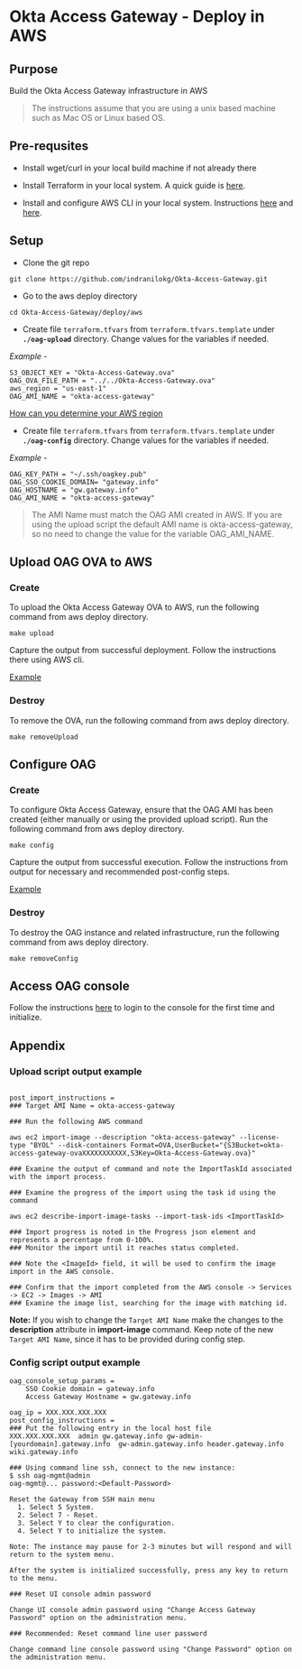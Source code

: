 # Okta Access Gateway - Deploy in AWS

## Purpose
Build the Okta Access Gateway infrastructure in AWS

<blockquote>
The instructions assume that you are using a unix based machine such as Mac OS or Linux based OS.
</blockquote>

## Pre-requsites

* Install wget/curl in your local build machine if not already there

* Install Terraform in your local system. A quick guide is [here](https://letslearndevops.com/2017/07/23/how-to-install-terraform/).

* Install and configure AWS CLI in your local system. Instructions [here](https://docs.aws.amazon.com/cli/latest/userguide/install-cliv1.html) and [here](https://docs.aws.amazon.com/cli/latest/userguide/cli-chap-configure.html#cli-quick-configuration).


## Setup

* Clone the git repo

````
git clone https://github.com/indranilokg/Okta-Access-Gateway.git
````

* Go to the aws deploy directory

````
cd Okta-Access-Gateway/deploy/aws
````

* Create file `terraform.tfvars` from  `terraform.tfvars.template` under **`./oag-upload`** directory. Change values for the variables if needed.

*Example -*

```
S3_OBJECT_KEY = "Okta-Access-Gateway.ova"
OAG_OVA_FILE_PATH = "../../Okta-Access-Gateway.ova"
aws_region = "us-east-1"
OAG_AMI_NAME = "okta-access-gateway"
```

[How can you determine your AWS region](https://help.okta.com/en/prod/Content/Topics/Access-Gateway/setup-using-ovf-aws.htm#Determine_Region)

* Create file `terraform.tfvars` from  `terraform.tfvars.template` under **`./oag-config`** directory. Change values for the variables if needed.

*Example -*

```
OAG_KEY_PATH = "~/.ssh/oagkey.pub"
OAG_SSO_COOKIE_DOMAIN= "gateway.info"
OAG_HOSTNAME = "gw.gateway.info"
OAG_AMI_NAME = "okta-access-gateway"
```

<blockquote>The AMI Name must match the OAG AMI created in AWS. If you are using the upload script the default AMI name is okta-access-gateway, so no need to change the value for the variable OAG_AMI_NAME.</blockquote>

## Upload OAG OVA to AWS

### Create

To upload the Okta Access Gateway OVA to AWS, run the following command from aws deploy directory. 

```
make upload
```
Capture the output from successful deployment. Follow the instructions there using AWS cli. 

[Example](#upload-output)


### Destroy 
To remove the OVA, run the following command from aws deploy directory.

```
make removeUpload
```

## Configure OAG

### Create

To configure Okta Access Gateway, ensure that the OAG AMI has been created (either manually or using the provided upload script). Run the following command from aws deploy directory. 

```
make config
```

Capture the output from successful execution. Follow the instructions from output for necessary and recommended post-config steps. 

[Example](#config-output)


### Destroy

To destroy the OAG instance and related infrastructure, run the following command from aws deploy directory.

```
make removeConfig
```

## Access OAG console

Follow the instructions [here](https://help.okta.com/en/prod/Content/Topics/Access-Gateway/admin-console-setup.htm) to login to the console for the first time and initialize.

## Appendix

### <a id="upload-output">Upload script output example</a>

```

post_import_instructions = 
### Target AMI Name = okta-access-gateway

### Run the following AWS command

aws ec2 import-image --description "okta-access-gateway" --license-type "BYOL" --disk-containers Format=OVA,UserBucket="{S3Bucket=okta-access-gateway-ovaXXXXXXXXXXX,S3Key=Okta-Access-Gateway.ova}"

### Examine the output of command and note the ImportTaskId associated with the import process.

### Examine the progress of the import using the task id using the command

aws ec2 describe-import-image-tasks --import-task-ids <ImportTaskId>

### Import progress is noted in the Progress json element and represents a percentage from 0-100%. 
### Monitor the import until it reaches status completed.

### Note the <ImageId> field, it will be used to confirm the image import in the AWS console.

### Confirm that the import completed from the AWS console -> Services -> EC2 -> Images -> AMI
### Examine the image list, searching for the image with matching id.
```
**Note:** If you wish to change the `Target AMI Name` make the  changes to the **description** attribute in **import-image** command. Keep note of the new `Target AMI Name`, since it has to be provided during config step.


### <a id="config-output">Config script output example</a>

```
oag_console_setup_params =     
    SSO Cookie domain = gateway.info
    Access Gateway Hostname = gw.gateway.info

oag_ip = XXX.XXX.XXX.XXX
post_config_instructions = 
### Put the following entry in the local host file
XXX.XXX.XXX.XXX  admin gw.gateway.info gw-admin-[yourdomain].gateway.info  gw-admin.gateway.info header.gateway.info wiki.gateway.info

### Using command line ssh, connect to the new instance:
$ ssh oag-mgmt@admin
oag-mgmt@... password:<Default-Password>

Reset the Gateway from SSH main menu
  1. Select 5 System.
  2. Select 7 - Reset.
  3. Select Y to clear the configuration.
  4. Select Y to initialize the system.

Note: The instance may pause for 2-3 minutes but will respond and will return to the system menu.

After the system is initialized successfully, press any key to return to the menu.

### Reset UI console admin password

Change UI console admin password using "Change Access Gateway Password" option on the administration menu.

### Recommended: Reset command line user password

Change command line console password using "Change Password" option on the administration menu.
```
